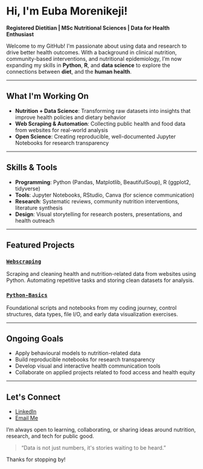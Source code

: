 # Hi, I'm Euba Morenikeji!

**Registered Dietitian | MSc Nutritional Sciences | Data for Health Enthusiast**

Welcome to my GitHub! I'm passionate about using data and research to drive better health outcomes. With a background in clinical nutrition, community-based interventions, and nutritional epidemiology, I’m now expanding my skills in **Python**, **R**, and **data science** to explore the connections between **diet**, and the **human health**.

---

## What I'm Working On

- **Nutrition + Data Science**: Transforming raw datasets into insights that improve health policies and dietary behavior
- **Web Scraping & Automation**: Collecting public health and food data from websites for real-world analysis
- **Open Science**: Creating reproducible, well-documented Jupyter Notebooks for research transparency

---

## Skills & Tools

- **Programming**: Python (Pandas, Matplotlib, BeautifulSoup), R (ggplot2, tidyverse)
- **Tools**: Jupyter Notebooks, RStudio, Canva (for science communication)
- **Research**: Systematic reviews, community nutrition interventions, literature synthesis
- **Design**: Visual storytelling for research posters, presentations, and health outreach

---

## Featured Projects

### [`Webscraping`](https://github.com/euba-lola/webscraping)
Scraping and cleaning health and nutrition-related data from websites using Python. Automating repetitive tasks and storing clean datasets for analysis.

### [`Python-Basics`](https://github.com/euba-lola/Python-Basics)
Foundational scripts and notebooks from my coding journey, control structures, data types, file I/O, and early data visualization exercises.

---

## Ongoing Goals

- Apply behavioural models to nutrition-related data
- Build reproducible notebooks for research transparency
- Develop visual and interactive health communication tools
- Collaborate on applied projects related to food access and health equity

---

## Let's Connect

- [LinkedIn](https://www.linkedin.com/in/morenikeji-euba-92a125190/)
- [Email Me](morenikejieuba@gmail.com)

I’m always open to learning, collaborating, or sharing ideas around nutrition, research, and tech for public good.

> “Data is not just numbers, it's stories waiting to be heard.”

Thanks for stopping by!
